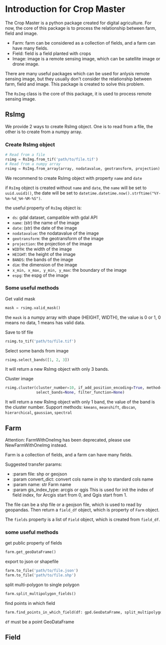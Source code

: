 # Introduction for Crop Master

The Crop Master is a python package created for digital agriculture. For now, the core of
this package is to process the relationship between farm, field and image.  

- Farm: farm can be considered as a collection of fields, and a farm can have many fields.
- Field: field is a field planted with crops
- Image: image is a remote sensing image, which can be satellite image or drone image.

There are many useful packages which can be used for anlysis remote sensing image, but they 
usually don't consider the relationship between farm, field and image. This package is created
to solve this problem.

The `RsImg` class is the core of this package, it is used to process remote sensing image.

## RsImg

We provide 2 ways to create RsImg object. 
One is to read from a file, the other is to create from a numpy array.

### Create RsImg object

```python
# Read from a file
rsimg = RsImg.from_tif('path/to/file.tif')
# Read from a numpy array
rsimg = RsImg.from_array(array, nodatavalue, geotransform, projection)
```

We recommend to create RsImg object with property `name` and `date`


if `RsImg` object is created without `name` and `date`, the `name` will be set to `uuid.uuid1()`, 
the date will be set to `datetime.datetime.now().strftime("%Y-%m-%d_%H-%M-%S")`.

the useful property of `RsImg` object is:

- `ds`: gdal dataset, campatible with gdal API
- `name`: (str) the name of the image
- `date`: (str) the date of the image
- `nodatavalue`: the nodatavalue of the image
- `geotransform`: the geotransform of the image
- `projection`: the projection of the image
- `WIDTH`: the width of the image
- `HEIGHT`: the height of the image
- `BANDS`: the bands of the image
- `dim`: the dimension of the image
- `x_min, x_max, y_min, y_max`: the boundary of the image
- `espg`: the espg of the image

### Some useful methods

Get valid mask

```python
mask = rsimg.valid_mask()
```
the `mask` is a numpy array with shape (HEIGHT, WIDTH), the value is 0 or 1, 0 means no data, 1 means has valid data.

Save to tif file

```python
rsimg.to_tif('path/to/file.tif')
```

Select some bands from image

```python
rsimg.select_bands([1, 2, 3])
```
It will return a new RsImg object with only 3 bands.

Cluster image

```python
rsimg.cluster(cluster_number=10, if_add_position_encoding=True, method='kmeans', 
              select_bands=None, filter_function=None)
```
It will return a new RsImg object with only 1 band, the value of the band is the cluster number.
Support methods: `kmeans`, `meanshift`, `dbscan`, `hierarchical`, `gaussian`, `spectral`

## Farm

Attention: FarmWithOneImg has been deprecated, please use NewFarmWithOneImg instead.

Farm is a collection of fields, and a farm can have many fields.

Suggested transfer params:

- :param file: shp or geojson
- :param convert_dict: convert cols name in shp to standard cols name
- :param name: str Farm name
- :param gis_index_type: arcgis or qgis  This is used for init the index of field index,
for Arcgis start from 0, and Qgis start from 1.

The file can be a shp file or a geojson file, which is used to read by geopandas.
Then return a `field_df` object, which is property of `Farm` object.

The `fields` property is a list of `Field` object, which is created from `field_df`.



### some useful methods

get public property of fields
```python
farm.get_geoDataFrame()
```

export to json or shapefile

```python
farm.to_file('path/to/file.json')
farm.to_file('path/to/file.shp')
```

split multi-polygon to single polygon

```python
farm.split_multipolygon_fields()
```

find points in which field

```python
farm.find_points_in_which_field(df: gpd.GeoDataFrame, split_multipolygon: bool)
```
`df` must be a point GeoDataFrame



## Field